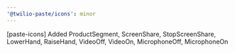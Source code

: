 ```yaml
---
'@twilio-paste/icons': minor
---
```


[paste-icons] Added ProductSegment, ScreenShare, StopScreenShare, LowerHand, RaiseHand, VideoOff, VideoOn, MicrophoneOff, MicrophoneOn
